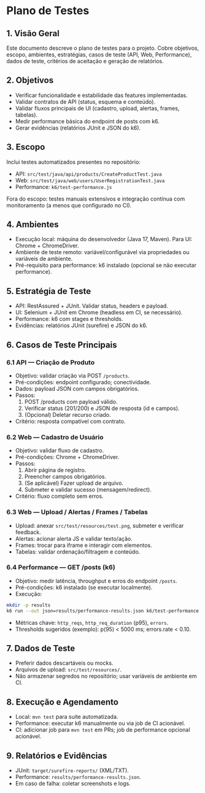 # Plano de Testes

## 1. Visão Geral

Este documento descreve o plano de testes para o projeto. Cobre objetivos, escopo, ambientes, estratégias, casos de teste (API, Web, Performance), dados de teste, critérios de aceitação e geração de relatórios.

## 2. Objetivos

- Verificar funcionalidade e estabilidade das features implementadas.
- Validar contratos de API (status, esquema e conteúdo).
- Validar fluxos principais de UI (cadastro, upload, alertas, frames, tabelas).
- Medir performance básica do endpoint de posts com k6.
- Gerar evidências (relatórios JUnit e JSON do k6).

## 3. Escopo

Inclui testes automatizados presentes no repositório:

- API: `src/test/java/api/products/CreateProductTest.java`
- Web: `src/test/java/web/users/UserRegistrationTest.java`
- Performance: `k6/test-performance.js`

Fora do escopo: testes manuais extensivos e integração contínua com monitoramento (a menos que configurado no CI).

## 4. Ambientes

- Execução local: máquina do desenvolvedor (Java 17, Maven). Para UI: Chrome + ChromeDriver.
- Ambiente de teste remoto: variável/configurável via propriedades ou variáveis de ambiente.
- Pré-requisito para performance: k6 instalado (opcional se não executar performance).

## 5. Estratégia de Teste

- API: RestAssured + JUnit. Validar status, headers e payload.
- UI: Selenium + JUnit em Chrome (headless em CI, se necessário).
- Performance: k6 com stages e thresholds.
- Evidências: relatórios JUnit (surefire) e JSON do k6.

## 6. Casos de Teste Principais

### 6.1 API — Criação de Produto

- Objetivo: validar criação via POST `/products`.
- Pré-condições: endpoint configurado; conectividade.
- Dados: payload JSON com campos obrigatórios.
- Passos:
  1. POST /products com payload válido.
  2. Verificar status (201/200) e JSON de resposta (id e campos).
  3. (Opcional) Deletar recurso criado.
- Critério: resposta compatível com contrato.

### 6.2 Web — Cadastro de Usuário

- Objetivo: validar fluxo de cadastro.
- Pré-condições: Chrome + ChromeDriver.
- Passos:
  1. Abrir página de registro.
  2. Preencher campos obrigatórios.
  3. (Se aplicável) Fazer upload de arquivo.
  4. Submeter e validar sucesso (mensagem/redirect).
- Critério: fluxo completo sem erros.

### 6.3 Web — Upload / Alertas / Frames / Tabelas

- Upload: anexar `src/test/resources/test.png`, submeter e verificar feedback.
- Alertas: acionar alerta JS e validar texto/ação.
- Frames: trocar para iframe e interagir com elementos.
- Tabelas: validar ordenação/filtragem e conteúdo.

### 6.4 Performance — GET /posts (k6)

- Objetivo: medir latência, throughput e erros do endpoint `/posts`.
- Pré-condições: k6 instalado (se executar localmente).
- Execução:

```bash
mkdir -p results
k6 run --out json=results/performance-results.json k6/test-performance.js
```

- Métricas chave: `http_reqs`, `http_req_duration` (p95), `errors`.
- Thresholds sugeridos (exemplo): p(95) < 5000 ms; errors.rate < 0.10.

## 7. Dados de Teste

- Preferir dados descartáveis ou mocks.
- Arquivos de upload: `src/test/resources/`.
- Não armazenar segredos no repositório; usar variáveis de ambiente em CI.

## 8. Execução e Agendamento

- Local: `mvn test` para suite automatizada.
- Performance: executar k6 manualmente ou via job de CI acionável.
- CI: adicionar job para `mvn test` em PRs; job de performance opcional acionável.

## 9. Relatórios e Evidências

- JUnit: `target/surefire-reports/` (XML/TXT).
- Performance: `results/performance-results.json`.
- Em caso de falha: coletar screenshots e logs.

